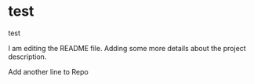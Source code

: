 # test
test

I am editing the README file. Adding some more details about the project description.

Add another line to Repo
